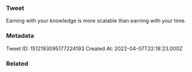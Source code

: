 ### Tweet
Earning with your knowledge is more scalable than earning with your time.

### Metadata
Tweet ID: 1512193095177224193
Created At: 2022-04-07T22:18:23.000Z

### Related

